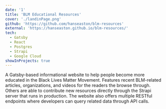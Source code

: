 ```yaml
---
date: '1'
title: 'BLM Educational Resources'
cover: './landinPage.png'
github: 'https://github.com/hanseaston/blm-resources'
external: 'https://hanseaston.github.io/blm-resources/'
tech:
  - Gatsby
  - React
  - Postgres
  - Strapi
  - Google Cloud
showInProjects: true
---
```


A Gatsby-based informational website to help people become more educated in the Black Lives Matter Movement. Features recent BLM-related articles, organizations, and videos for the readers the browse through. Others are able to contribute new resources directly through the Strapi server that runs in production. The website also offers multiple RESTful endpoints where developers can query related data through API calls.
